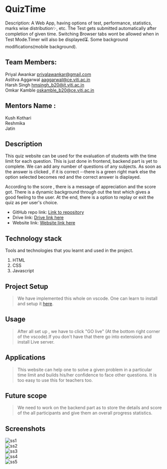 # QuizTime
Description: A Web App, having options of test, performance, statistics, marks wise distribution✨, etc. 
The Test gets submitted automatically after completion of given time. Switching Browser tabs wont be allowed when in Test Mode.Timer will also be displayed⏳.
Some background modifications(mobile background).

## Team Members: <br/>
Priyal Awankar [priyalawankar@gmail.com](priyalawankar@gmail.com)
  <br/>
Astitva Aggarwal [aaggarwal@ce.vjti.ac.in](aaggarwal@ce.vjti.ac.in)   <br/>
Harsh Singh [hmsingh_b20@it.vjti.ac.in](hmsingh_b20@it.vjti.ac.in)    <br/>
Omkar Kamble [oskamble_b20@ce.vjti.ac.in](oskamble_b20@ce.vjti.ac.in)  <br/>

## Mentors Name : <br/>
Kush Kothari <br/>
Reshmika <br/>
Jatin <br/>

<!-- ## Features implemented :<br/>
Created the Login page with the sign in ,forget password ,asking for account status,etc
Added the particle theme .
We have completed the login page .
![Test Image](https://github.com/Pixels123priyal/QuizTime/blob/main/QuizTime_ss.png)
<br/>
![Test Image](https://github.com/Pixels123priyal/QuizTime/blob/main/QizTime_ss_2.png) <br/>

## Features left to be implemented:<br/>
We are left with adding the questions and some relative statistics and the interface of the result of the quiz.
 -->

## Description
This quiz website can be used for the evaluation of students with the time limit for each question. This is just done in frontend, backend part is yet to complete. We can add any number of questions of any subjects. As soon as the answer is clicked , if it is correct --there is a green right mark else the option selected becomes red and the correct answer is diaplayed.

  According to the score , there is a message of appreciation and the score got. There is a dynamic background through out the test which gives a good feeling to the user.
  At the end, there is a option to replay or exit the quiz as per user's choice.
  

* GitHub repo link: [Link to repository](https://github.com/Pixels123priyal/QuizTime.git)
* Drive link: [Drive link here](https://drive.google.com/drive/folders/1goCLRT4TwAn7DvZJqpD8Uka0tzss3LfH?usp=sharing)
* Website link: [Website link here](www.google.com)

## Technology stack

Tools and technologies that you learnt and used in the project.

1. HTML
2. CSS
3. Javascript

## Project Setup
> We have implemented this whole on vscode. One can learn to install and setup it [here](https://www.youtube.com/watch?v=MlIzFUI1QGA).
## Usage
> After all set up , we have to click "GO live" (At the bottom right corner of the vscode).If you don't have that there go into extensions and install Live server.
## Applications
> This website can help one to solve a given problem in a particular time limit and builds his/her confidence to face other questions. It is too easy to use this for teachers too.
## Future scope
> We need to work on the backend part as to store the details and score of the all participants and give them an overall progress statistics.
## Screenshots

![ss1](https://drive.google.com/file/d/1z3kJkvado07Ob1RnEzyiZFXP39dAIK2T/view?usp=sharing)
<br/>
![ss2](https://drive.google.com/file/d/1VntSaM30Mb44tRg9XuCSCDSYEkbLONZl/view?usp=sharing)
<br/>
![ss3](https://drive.google.com/file/d/1mKpLl7eLDzL_RhXduCJlXzVJvbr6uZDQ/view?usp=sharing)
<br/>
![ss4](https://drive.google.com/file/d/1NcfH1kMcXsmBJ60kcXyVORjJQcKL61NM/view?usp=sharing)
<br/>
![ss5](https://drive.google.com/file/d/14niixlHygZmqZOyiRiSY3Noy11GRTIIh/view?usp=sharing)
<br/>


